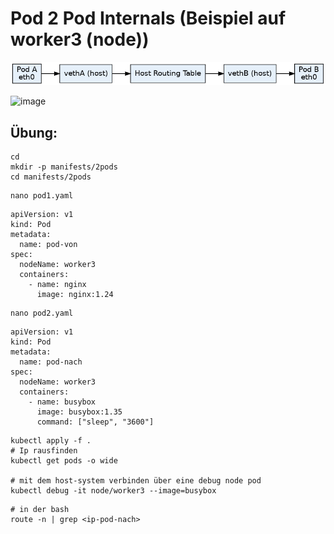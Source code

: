 # Pod 2 Pod Internals (Beispiel auf worker3 (node))

![images](/images/Calico_Same_Node_Flow.png)

![image](https://github.com/jmetzger/training-kubernetes-networking/assets/1933318/ba9d497d-36ed-467f-9965-faad76a201cd)


## Übung:

```
cd
mkdir -p manifests/2pods
cd manifests/2pods
```

```
nano pod1.yaml
```

```
apiVersion: v1
kind: Pod
metadata:
  name: pod-von
spec:
  nodeName: worker3
  containers:
    - name: nginx
      image: nginx:1.24
```

```
nano pod2.yaml 
```

```
apiVersion: v1
kind: Pod
metadata:
  name: pod-nach
spec:
  nodeName: worker3
  containers:
    - name: busybox
      image: busybox:1.35
      command: ["sleep", "3600"]
```

```
kubectl apply -f .
# Ip rausfinden 
kubectl get pods -o wide 

# mit dem host-system verbinden über eine debug node pod
kubectl debug -it node/worker3 --image=busybox 
```

```
# in der bash 
route -n | grep <ip-pod-nach>
```
